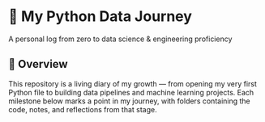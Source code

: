 # 🐍 My Python Data Journey

A personal log from zero to data science & engineering proficiency
## 📖 Overview

This repository is a living diary of my growth — from opening my very first Python file to building data pipelines and machine learning projects.
Each milestone below marks a point in my journey, with folders containing the code, notes, and reflections from that stage.
